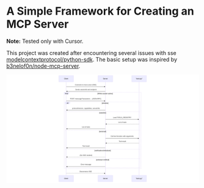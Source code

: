 # A Simple Framework for Creating an MCP Server

**Note:** Tested only with Cursor.

This project was created after encountering several issues with sse [modelcontextprotocol/python-sdk](https://github.com/modelcontextprotocol/python-sdk). The basic setup was inspired by [b3nelof0n/node-mcp-server](https://github.com/b3nelof0n/node-mcp-server/blob/main/server.js).


![mcp](./mcp.png)


